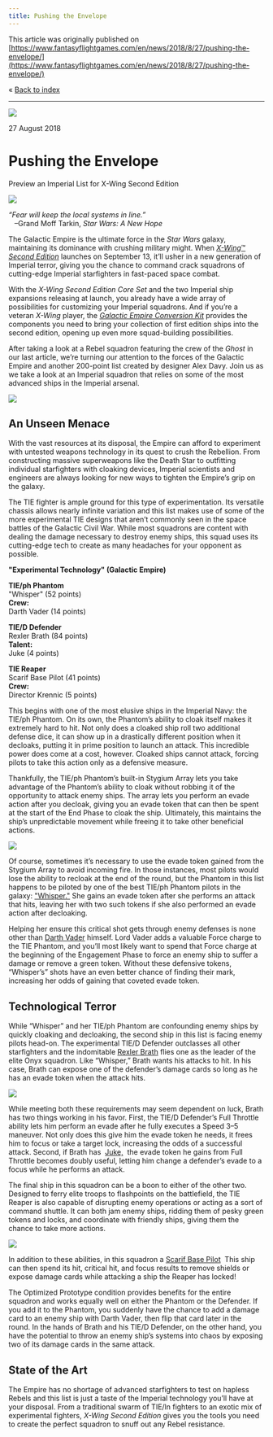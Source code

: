 ```yaml
---
title: Pushing the Envelope
---
```


This article was originally published on [https://www.fantasyflightgames.com/en/news/2018/8/27/pushing-the-envelope/](https://www.fantasyflightgames.com/en/news/2018/8/27/pushing-the-envelope/)

&laquo; [Back to index](../index.md)

---

![](0d1748a0b906394fb8b20768f95f7420.jpg)

27 August 2018

Pushing the Envelope
====================

Preview an Imperial List for X-Wing Second Edition

![](21ba422c6bac634bea4a0093e307131b.png)

_“Fear will keep the local systems in line.”_  
   –Grand Moff Tarkin, _Star Wars: A New Hope_

The Galactic Empire is the ultimate force in the _Star Wars_ galaxy, maintaining its dominance with crushing military might. When [_X-Wing_™ _Second Edition_](https://www.fantasyflightgames.com/en/products/x-wing-second-edition/) launches on September 13, it’ll usher in a new generation of Imperial terror, giving you the chance to command crack squadrons of cutting-edge Imperial starfighters in fast-paced space combat.

With the _X-Wing Second Edition Core Set_ and the two Imperial ship expansions releasing at launch, you already have a wide array of possibilities for customizing your Imperial squadrons. And if you’re a veteran _X-Wing_ player, the _[_Galactic Empire Conversion Kit_](https://www.fantasyflightgames.com/en/products/x-wing-second-edition/products/galactic-empire-conversion-kit/)_ provides the components you need to bring your collection of first edition ships into the second edition, opening up even more squad-building possibilities.  

After taking a look at a Rebel squadron featuring the crew of the _Ghost_ in our last article, we’re turning our attention to the forces of the Galactic Empire and another 200-point list created by designer Alex Davy. Join us as we take a look at an Imperial squadron that relies on some of the most advanced ships in the Imperial arsenal.

![](56ccfbc7b89eefee55eda8f2f8a9a4df.png)

An Unseen Menace
----------------

With the vast resources at its disposal, the Empire can afford to experiment with untested weapons technology in its quest to crush the Rebellion. From constructing massive superweapons like the Death Star to outfitting individual starfighters with cloaking devices, Imperial scientists and engineers are always looking for new ways to tighten the Empire’s grip on the galaxy.

The TIE fighter is ample ground for this type of experimentation. Its versatile chassis allows nearly infinite variation and this list makes use of some of the more experimental TIE designs that aren’t commonly seen in the space battles of the Galactic Civil War. While most squadrons are content with dealing the damage necessary to destroy enemy ships, this squad uses its cutting-edge tech to create as many headaches for your opponent as possible.

**"Experimental Technology" (Galactic Empire)**

**TIE/ph Phantom**  
"Whisper" (52 points)  
**Crew:**  
Darth Vader (14 points)

**TIE/D Defender**  
Rexler Brath (84 points)  
**Talent:**  
Juke (4 points)

**TIE Reaper**  
Scarif Base Pilot (41 points)  
**Crew:**  
Director Krennic (5 points)

This begins with one of the most elusive ships in the Imperial Navy: the TIE/ph Phantom. On its own, the Phantom’s ability to cloak itself makes it extremely hard to hit. Not only does a cloaked ship roll two additional defense dice, it can show up in a drastically different position when it decloaks, putting it in prime position to launch an attack. This incredible power does come at a cost, however. Cloaked ships cannot attack, forcing pilots to take this action only as a defensive measure.

Thankfully, the TIE/ph Phantom’s built-in Stygium Array lets you take advantage of the Phantom’s ability to cloak without robbing it of the opportunity to attack enemy ships. The array lets you perform an evade action after you decloak, giving you an evade token that can then be spent at the start of the End Phase to cloak the ship. Ultimately, this maintains the ship’s unpredictable movement while freeing it to take other beneficial actions.

![](b729997c5ae7a325f90f3716822b8a57.png)

Of course, sometimes it’s necessary to use the evade token gained from the Stygium Array to avoid incoming fire. In those instances, most pilots would lose the ability to recloak at the end of the round, but the Phantom in this list happens to be piloted by one of the best TIE/ph Phantom pilots in the galaxy: ["Whisper."](fc7c6b944cfe8b936c49dd97d1691673.png) She gains an evade token after she performs an attack that hits, leaving her with two such tokens if she also performed an evade action after decloaking.

Helping her ensure this critical shot gets through enemy defenses is none other than [Darth Vader](05ebfaa9fb2d4141b7b9c4c427158cf0.png) himself. Lord Vader adds a valuable Force charge to the TIE Phantom, and you’ll most likely want to spend that Force charge at the beginning of the Engagement Phase to force an enemy ship to suffer a damage or remove a green token. Without these defensive tokens, “Whisper’s” shots have an even better chance of finding their mark, increasing her odds of gaining that coveted evade token. 

Technological Terror
--------------------

While “Whisper” and her TIE/ph Phantom are confounding enemy ships by quickly cloaking and decloaking, the second ship in this list is facing enemy pilots head-on. The experimental TIE/D Defender outclasses all other starfighters and the indomitable [Rexler Brath](66b2834f5e273e3d3b9b0fe83e5ddece.png) flies one as the leader of the elite Onyx squadron. Like “Whisper,” Brath wants his attacks to hit. In his case, Brath can expose one of the defender’s damage cards so long as he has an evade token when the attack hits.

![](fc246645b476c17d2b8df19c031a46fb.png)

While meeting both these requirements may seem dependent on luck, Brath has two things working in his favor. First, the TIE/D Defender’s Full Throttle ability lets him perform an evade after he fully executes a Speed 3–5 maneuver. Not only does this give him the evade token he needs, it frees him to focus or take a target lock, increasing the odds of a successful attack. Second, if Brath has  [Juke,](fec0e4f6249308bdf3dad3a43bcd71f7.png)  the evade token he gains from Full Throttle becomes doubly useful, letting him change a defender’s evade to a focus while he performs an attack.

The final ship in this squadron can be a boon to either of the other two. Designed to ferry elite troops to flashpoints on the battlefield, the TIE Reaper is also capable of disrupting enemy operations or acting as a sort of command shuttle. It can both jam enemy ships, ridding them of pesky green tokens and locks, and coordinate with friendly ships, giving them the chance to take more actions.

![](ec9c77d6d593680a2b2ab1a8f90f7c08.png)

In addition to these abilities, in this squadron a [Scarif Base Pilot](8ab588c7f479594491e11aeba28a2395.png)  This ship can then spend its hit, critical hit, and focus results to remove shields or expose damage cards while attacking a ship the Reaper has locked!

The Optimized Prototype condition provides benefits for the entire squadron and works equally well on either the Phantom or the Defender. If you add it to the Phantom, you suddenly have the chance to add a damage card to an enemy ship with Darth Vader, then flip that card later in the round. In the hands of Brath and his TIE/D Defender, on the other hand, you have the potential to throw an enemy ship’s systems into chaos by exposing two of its damage cards in the same attack. 

State of the Art
----------------

The Empire has no shortage of advanced starfighters to test on hapless Rebels and this list is just a taste of the Imperial technology you’ll have at your disposal. From a traditional swarm of TIE/ln fighters to an exotic mix of experimental fighters, _X-Wing Second Edition_ gives you the tools you need to create the perfect squadron to snuff out any Rebel resistance.